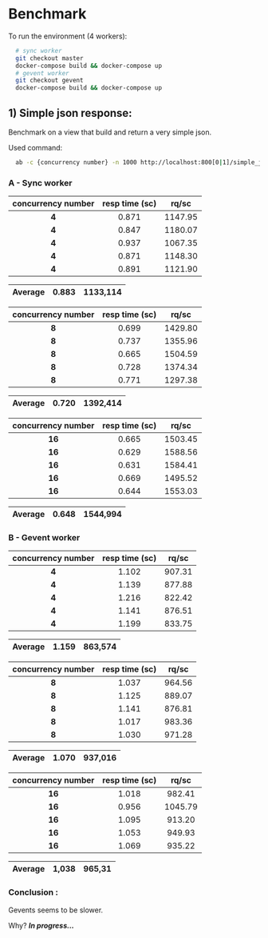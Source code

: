# Benchmark

To run the environment (4 workers):

```sh
  # sync worker
  git checkout master
  docker-compose build && docker-compose up
  # gevent worker
  git checkout gevent
  docker-compose build && docker-compose up
```


## 1) Simple json response:

Benchmark on a view that build and return a very simple json.

Used command:
```sh
  ab -c {concurrency number} -n 1000 http://localhost:800[0|1]/simple_json
```

### A - Sync worker
| concurrency number   | resp time (sc) | rq/sc       |
| :---:                | :---:          | :---:       |
|         **4**        |    0.871       |  1147.95    |
|         **4**        |    0.847       |  1180.07    |
|         **4**        |    0.937       |  1067.35    |
|         **4**        |    0.871       |  1148.30    |
|         **4**        |    0.891       |  1121.90    |

|         Average      |    0.883       |  1133,114   |
| :---:                | :---:          | :---:       |


| concurrency number   | resp time (sc) | rq/sc       |
| :---:                | :---:          | :---:       |
|         **8**        |    0.699       |  1429.80    |
|         **8**        |    0.737       |  1355.96    |
|         **8**        |    0.665       |  1504.59    |
|         **8**        |    0.728       |  1374.34    |
|         **8**        |    0.771       |  1297.38    |

|         Average      |    0.720       |  1392,414   |
| :---:                | :---:          | :---:       |

| concurrency number   | resp time (sc) | rq/sc       |
| :---:                | :---:          | :---:       |
|         **16**       |    0.665       |  1503.45    |
|         **16**       |    0.629       |  1588.56    |
|         **16**       |    0.631       |  1584.41    |
|         **16**       |    0.669       |  1495.52    |
|         **16**       |    0.644       |  1553.03    |

|         Average      |    0.648       |  1544,994   |
| :---:                | :---:          | :---:       |

### B - Gevent worker

| concurrency number   | resp time (sc) | rq/sc       |
| :---:                | :---:          | :---:       |
|         **4**        |    1.102       |  907.31     |
|         **4**        |    1.139       |  877.88     |
|         **4**        |    1.216       |  822.42     |
|         **4**        |    1.141       |  876.51     |
|         **4**        |    1.199       |  833.75     |

|         Average      |    1.159       |  863,574    |
| :---:                | :---:          | :---:       |


| concurrency number   | resp time (sc) | rq/sc       |
| :---:                | :---:          | :---:       |
|         **8**        |    1.037       |  964.56     |
|         **8**        |    1.125       |  889.07     |
|         **8**        |    1.141       |  876.81     |
|         **8**        |    1.017       |  983.36     |
|         **8**        |    1.030       |  971.28     |

|         Average      |    1.070       |  937,016    |
| :---:                | :---:          | :---:       |

| concurrency number   | resp time (sc) | rq/sc       |
| :---:                | :---:          | :---:       |
|         **16**       |    1.018       |  982.41     |
|         **16**       |    0.956       |  1045.79    |
|         **16**       |    1.095       |  913.20     |
|         **16**       |    1.053       |  949.93     |
|         **16**       |    1.069       |  935.22     |

|         Average      |    1,038       |  965,31     |
| :---:                | :---:          | :---:       |


### __Conclusion :__

Gevents seems to be slower.
 
Why? **_In progress..._**

